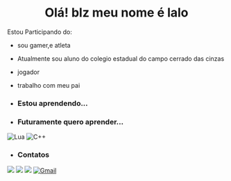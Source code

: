  <h1 align="center"> Olá! blz meu nome é lalo </h1>

Estou Participando do:
- sou gamer,e atleta   
-  Atualmente sou aluno do colegio estadual do campo cerrado das cinzas 
-  jogador
-  trabalho com meu pai

- ### Estou aprendendo...
- ### Futuramente quero aprender...
![Lua](https://img.shields.io/badge/lua-%232C2D72.svg?style=for-the-badge&logo=lua&logoColor=white)
![C++](https://img.shields.io/badge/c++-%2300599C.svg?style=for-the-badge&logo=c%2B%2B&logoColor=white)

- ### Contatos

[![](https://img.shields.io/badge/LinkedIn-0077B5?style=for-the-badge&logo=linkedin&logoColor=white)](https://www.linkedin.com/in/franciele-pastori-64486418a/)
[![](https://img.shields.io/badge/YouTube-FF0000?style=for-the-badge&logo=youtube&logoColor=white)](https://www.youtube.com/user/fpastori009)
[![](https://img.shields.io/badge/Instagram-E4405F?style=for-the-badge&logo=instagram&logoColor=white)](https://www.instagram.com/franpastori)
[![Gmail](https://img.shields.io/badge/Gmail-D14836?style=for-the-badge&logo=gmail&logoColor=white)]( franciele.pastori@escola.pr.gov.br)
